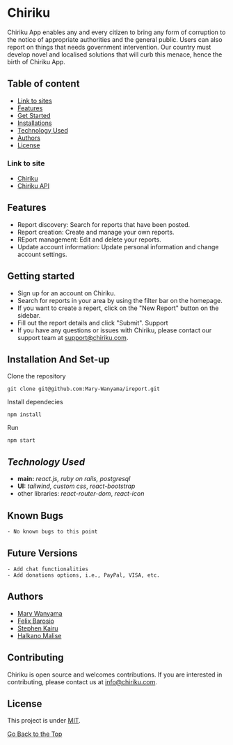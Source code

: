 # Chiriku

Chiriku App enables any and every citizen to bring any form of corruption to the notice of appropriate authorities and the general public. Users can also report on things that needs government intervention. Our country must develop novel and localised solutions that will curb this menace, hence the birth of Chiriku App.

## Table of content

- [Link to sites](#link-to-site)
- [Features](#features)
- [Get Started](#getting-started)
- [Installations](#installation-and-set-up)
- [Technology Used](#technology-used)
- [Authors](#authors)
- [License](#license)

### **Link to site**

- <a href=""> Chiriku</a>
- <a href=""> Chiriku API</a>

## Features

- Report discovery: Search for reports that have been posted.
- Report creation: Create and manage your own reports.
- REport management: Edit and delete your reports.
- Update account information: Update personal information and change account settings.

## Getting started

- Sign up for an account on Chiriku.
- Search for reports in your area by using the filter bar on the homepage.
- If you want to create a repert, click on the "New Report" button on the sidebar.
- Fill out the report details and click "Submit".
  Support
- If you have any questions or issues with Chiriku, please contact our support team at support@chiriku.com.

## Installation And Set-up

Clone the repository

```
git clone git@github.com:Mary-Wanyama/ireport.git
```

Install dependecies

```
npm install
```

Run

```
npm start
```

## **_Technology Used_**

- **main:** _react.js, ruby on rails, postgresql_
- **UI:** _tailwind, custom css_, _react-bootstrap_
- other libraries: _react-router-dom_, _react-icon_

## Known Bugs

    - No known bugs to this point

## Future Versions

    - Add chat functionalities
    - Add donations options, i.e., PayPal, VISA, etc.

## Authors

- [Mary Wanyama](https://github.com/Mary-Wanyama)
- [Felix Barosio](https://github.com/Felix-Barosio)
- [Stephen Kairu](https://github.com/StephenKairu)
- [Halkano Malise](https://github.com/malise5)

## Contributing

Chiriku is open source and welcomes contributions. If you are interested in contributing, please contact us at info@chiriku.com.

## License

This project is under [MIT](LICENSE).

[Go Back to the Top](#chiriku)
